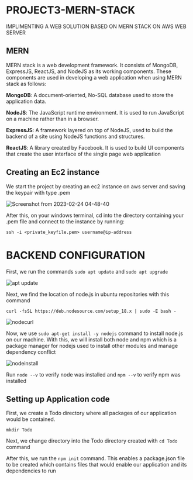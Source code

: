 #  **PROJECT3-MERN-STACK**
IMPLIMENTING A WEB SOLUTION BASED ON MERN STACK ON AWS WEB SERVER

## **MERN**

MERN stack is a web development framework. It consists of MongoDB, ExpressJS, ReactJS, and NodeJS as its working components. These components are used in developing a web application when using MERN stack as follows:

   **MongoDB**: A document-oriented, No-SQL database used to store the application data.

   **NodeJS**: The JavaScript runtime environment. It is used to run JavaScript on a machine rather than in a browser.

   **ExpressJS**: A framework layered on top of NodeJS, used to build the backend of a site using NodeJS functions and structures.

   **ReactJS**: A library created by Facebook. It is used to build UI components that create the user interface of the single page web application
    
         
 ## **Creating an Ec2 instance**
    
   We start the project by creating an ec2 instance on aws server and saving the keypair with type .pem
    
   ![Screenshot from 2023-02-24 04-48-40](https://user-images.githubusercontent.com/77943759/221087378-3cb7b049-73e9-429b-81a8-3aa408328bc0.png)
    
   After this, on your windows terminal, cd into the directory containing your .pem file and connect to the instance by running:
    
  `ssh -i <private_keyfile.pem> username@ip-address`
    

 # **BACKEND CONFIGURATION**
  
  First, we run the commands `sudo apt update` and `sudo apt upgrade`
  
  ![apt update](https://user-images.githubusercontent.com/77943759/221088385-ca352cc2-adb6-450b-85eb-712364227f6a.png)

Next, we find the location of node.js in ubuntu repositories with this command

`curl -fsSL https://deb.nodesource.com/setup_18.x | sudo -E bash -`

![nodecurl](https://user-images.githubusercontent.com/77943759/221088924-0fa267aa-9f3d-4685-8fab-89f0e30e85dc.png)

Now, we use `sudo apt-get install -y nodejs` command to install node.js on our machine. With this, we will install both node and npm which is a package manager for nodejs used to install other modules and manage dependency conflict

![nodeinstall](https://user-images.githubusercontent.com/77943759/221089108-3cbff5f6-1eb4-468b-ae15-97b4c4a3fd18.png)

Run `node --v` to verify node was installed and `npm --v` to verify npm was installed

## **Setting up Application code**

First, we create a Todo directory where all packages of our application would be contained.

`mkdir Todo`

Next, we change directory into the Todo directory created with `cd Todo` command 

After this, we run the `npm init` command. This enables a package.json file to be created which contains files that would enable our application and its dependencies to run









